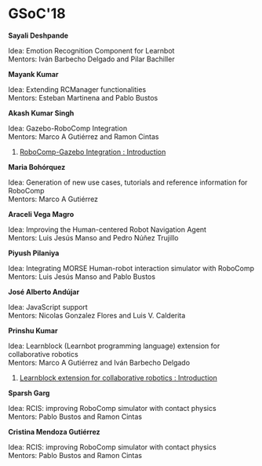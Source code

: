 # GSoC'18

**Sayali Deshpande**

Idea: Emotion Recognition Component for Learnbot  
Mentors: Iván Barbecho Delgado and Pilar Bachiller  

**Mayank Kumar**

Idea: Extending RCManager functionalities  
Mentors: Esteban Martinena and Pablo Bustos  

**Akash Kumar Singh**

Idea: Gazebo-RoboComp Integration  
Mentors: Marco A Gutiérrez and Ramon Cintas  

1. [RoboComp-Gazebo Integration : Introduction](/web/gsoc/2018/akash_kumar_singh/post1)

**Maria Bohórquez**

Idea: Generation of new use cases, tutorials and reference information for RoboComp  
Mentors: Marco A Gutiérrez  

**Araceli Vega Magro**

Idea: Improving the Human-centered Robot Navigation Agent  
Mentors: Luis Jesús Manso and Pedro Núñez Trujillo  

**Piyush Pilaniya**

Idea: Integrating MORSE Human-robot interaction simulator with RoboComp  
Mentors: Luis Jesús Manso and Pablo Bustos  

**José Alberto Andújar**

Idea: JavaScript support  
Mentors: Nicolas Gonzalez Flores and Luis V. Calderita  

**Prinshu Kumar**

Idea: Learnblock (Learnbot programming language) extension for collaborative robotics  
Mentors: Marco A Gutiérrez and Iván Barbecho Delgado  

1. [Learnblock extension for collaborative robotics : Introduction](/web/gsoc/2018/prinshu_kumar/post1)

**Sparsh Garg**

Idea: RCIS: improving RoboComp simulator with contact physics  
Mentors: Pablo Bustos and Ramon Cintas  

**Cristina Mendoza Gutiérrez**

Idea: RCIS: improving RoboComp simulator with contact physics  
Mentors: Pablo Bustos and Ramon Cintas  
